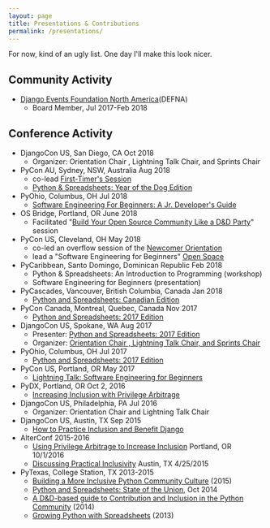 ```yaml
---
layout: page
title: Presentations & Contributions
permalink: /presentations/
---
```

For now, kind of an ugly list. One day I'll make this look nicer.
## Community Activity
-  [Django Events Foundation North America](https://www.defna.org/)(DEFNA)
    +  Board Member, Jul 2017-Feb 2018

## Conference Activity
-  DjangoCon US, San Diego, CA Oct 2018
    +  Organizer: Orientation Chair , Lightning Talk Chair, and Sprints Chair
-  PyCon AU, Sydney, NSW, Australia Aug 2018
    +  co-lead [First-Timer's Session](https://2018.pycon-au.org/talks/899-first-timers-session/)
    +  [Python & Spreadsheets: Year of the Dog Edition](https://2018.pycon-au.org/talks/45310-python-spreadsheets-earth-dog-edition/)
-  PyOhio, Columbus, OH Jul 2018
    +  [Software Engineering For Beginners: A Jr. Developer's Guide](https://www.pyohio.org/2018/schedule/presentation/8/)
-  OS Bridge, Portland, OR June 2018
    +  Facilitated "[Build Your Open Source Community Like a D&D Party](http://opensourcebridge.org/wiki/Build_Your_Open_Source_Community_Like_a_D%26D_Party)" session
-  PyCon US, Cleveland, OH May 2018
    +  co-led an overflow session of the [Newcomer Orientation](https://us.pycon.org/2018/events/newcomer_orientation/)
    +  lead a "Software Engineering for Beginners" [Open Space](https://us.pycon.org/2018/events/open-spaces/)
-  PyCaribbean, Santo Domingo, Dominican Republic Feb 2018
    +  Python & Spreadsheets: An Introduction to Programming (workshop)
    +  Software Engineering for Beginners (presentation)
-  PyCascades, Vancouver, British Columbia, Canada Jan 2018
    +  [Python and Spreadsheets: Canadian Edition](https://www.youtube.com/watch?v=I2eJO_JF81A&list=PLFGkbiAPBMsT1Se0dHFTIvZ2AjPBJO-nQ&index=13)
-  PyCon Canada, Montreal, Quebec, Canada Nov 2017
    +  [Python and Spreadsheets: 2017 Edition](https://www.youtube.com/watch?v=Q-b9p0ETdqo&index=12&list=PLFGkbiAPBMsT1Se0dHFTIvZ2AjPBJO-nQ)
-  DjangoCon US, Spokane, WA Aug 2017
    -  Presenter: [Python and Spreadsheets: 2017 Edition](https://www.youtube.com/watch?v=ewYminvBly8)
    -  Organizer: [Orientation Chair , Lightning Talk Chair, and Sprints Chair](https://2017.djangocon.us/organizers/)
-  PyOhio, Columbus, OH Jul 2017
    -  [Python and Spreadsheets: 2017 Edition](https://www.youtube.com/watch?v=X5Ak0aTuKMA&index=9&list=PLFGkbiAPBMsT1Se0dHFTIvZ2AjPBJO-nQ)
-  PyCon US, Portland, OR May 2017
    -  [Lightning Talk: Software Engineering for Beginners](https://youtu.be/tK6ZIf0yYhs?t=16m47s)
-  PyDX, Portland, OR Oct 2, 2016
    -  [Increasing Inclusion with Privilege Arbitrage](https://www.youtube.com/watch?v=ujctFmPyxFU) 
-  DjangoCon US, Philadelphia, PA Jul 2016
    -  Organizer: Orientation Chair and Lightning Talk Chair
-  DjangoCon US, Austin, TX Sep 2015
    -  [How to Practice Inclusion and Benefit Django](https://www.youtube.com/watch?v=7UCw57RcBJo)
-  AlterConf 2015-2016
    -  [Using Privilege Arbitrage to Increase Inclusion](https://www.youtube.com/watch?v=ZlRgU9AZ-ek) Portland, OR 10/1/2016
    -  [Discussing Practical Inclusivity](https://www.alterconf.com/talks/discussing-practical-inclusivity) Austin, TX 4/25/2015
-  PyTexas, College Station, TX 2013-2015
    -  [Building a More Inclusive Python Community Culture](https://www.youtube.com/watch?v=wafZCnJMNp0&index=4&list=PLFGkbiAPBMsT1Se0dHFTIvZ2AjPBJO-nQ) (2015)
    -  [Python and Spreadsheets: State of the Union](https://www.youtube.com/watch?v=3K8QXqI-Ols&index=3&list=PLFGkbiAPBMsT1Se0dHFTIvZ2AjPBJO-nQ), Oct 2014
    -  [A D&D-based guide to Contribution and Inclusion in the Python Community](https://www.youtube.com/watch?v=Xpd9ms2v3Yc&index=2&list=PLFGkbiAPBMsT1Se0dHFTIvZ2AjPBJO-nQ) (2014)
    -  [Growing Python with Spreadsheets](https://www.youtube.com/watch?v=BIkJCei9EgY&index=1&list=PLFGkbiAPBMsT1Se0dHFTIvZ2AjPBJO-nQ) (2013)